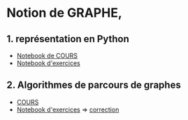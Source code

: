 # Notion de GRAPHE, 
## 1. représentation en Python
* [Notebook de COURS](COURS_Graphes_Repr%C3%A9sentation.ipynb)
* [Notebook d'exercices](https://notebook.basthon.fr/?from=https://raw.githubusercontent.com/thfruchart/tnsi/main/12/EXERCICES_Graphes_Repr%C3%A9sentation.ipynb)
## 2. Algorithmes de parcours de graphes
* [COURS](2023-03-13.ipynb)
* [Notebook d'exercices](https://notebook.basthon.fr/?from=https://raw.githubusercontent.com/thfruchart/tnsi/main/12/EXERCICES_Parcourir_Graphes.ipynb) => [correction](EXERCICES_Parcourir_Graphes_CORR.ipynb)

